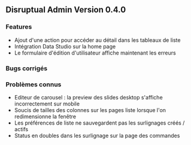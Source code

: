 ## Disruptual Admin Version 0.4.0

### Features

- Ajout d'une action pour accéder au détail dans les tableaux de liste
- Intégration Data Studio sur la home page
- Le formulaire d'édition d'utilisateur affiche maintenant les erreurs

### Bugs corrigés

### Problèmes connus

- Editeur de carousel : la preview des slides desktop s'affiche incorrectement sur mobile
- Soucis de tailles des colonnes sur les pages liste lorsque l'on redimensionne la fenêtre
- Les préférences de liste ne sauvegardent pas les surlignages créés / actifs
- Status en doubles dans les surlignage sur la page des commandes
